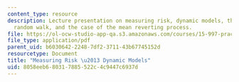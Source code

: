 ```yaml
---
content_type: resource
description: Lecture presentation on measuring risk, dynamic models, the case of the
  random walk, and the case of the mean reverting process.
file: https://ol-ocw-studio-app-qa.s3.amazonaws.com/courses/15-997-practice-of-finance-advanced-corporate-risk-management-spring-2009/8058eeb680317885522c4c9447c6937d_MIT15_997s09_lec02_1.pdf
file_type: application/pdf
parent_uid: b6030642-2248-7df2-3711-43b67745152d
resourcetype: Document
title: "Measuring Risk \u2013 Dynamic Models"
uid: 8058eeb6-8031-7885-522c-4c9447c6937d
---
```

